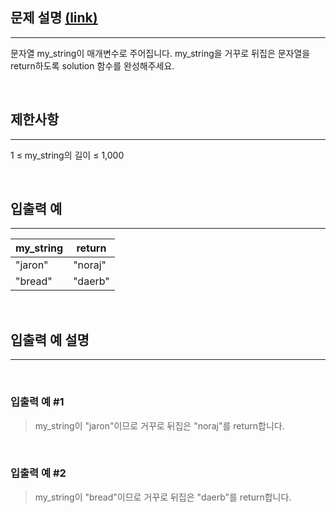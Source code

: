 ## 문제 설명 [(link)](https://school.programmers.co.kr/learn/courses/30/lessons/120822?language=javascript)

---

문자열 my_string이 매개변수로 주어집니다. my_string을 거꾸로 뒤집은 문자열을 return하도록 solution 함수를 완성해주세요.

<br>

## 제한사항

---

1 ≤ my_string의 길이 ≤ 1,000

<br>

## 입출력 예

---

| my_string | return  |
| --------- | ------- |
| "jaron"   | "noraj" |
| "bread"   | "daerb" |

<br>

## 입출력 예 설명

---

<br>

### 입출력 예 #1

> my_string이 "jaron"이므로 거꾸로 뒤집은 "noraj"를 return합니다.

<br>

### 입출력 예 #2

> my_string이 "bread"이므로 거꾸로 뒤집은 "daerb"를 return합니다.
